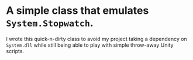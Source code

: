 # A simple class that emulates `System.Stopwatch`.

I wrote this quick-n-dirty class to avoid my project taking a dependency on `System.dll` while still being able to play with simple throw-away Unity scripts.

